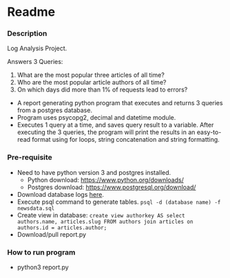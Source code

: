 # Readme

### Description
Log Analysis Project.

Answers 3 Queries:
1. What are the most popular three articles of all time?
2. Who are the most popular article authors of all time?
3. On which days did more than 1% of requests lead to errors? 

* A report generating python program that executes and returns 3 queries from a postgres database.
* Program uses psycopg2, decimal and datetime module.
* Executes 1 query at a time, and saves query result to a variable. After executing the 3 queries, the program will print the results in an easy-to-read format using for loops, string concatenation and string formatting.

### Pre-requisite
* Need to have python version 3 and postgres installed.
  * Python download: https://www.python.org/downloads/
  * Postgres download: https://www.postgresql.org/download/
* Download database logs [here](https://d17h27t6h515a5.cloudfront.net/topher/2016/August/57b5f748_newsdata/newsdata.zip).
* Execute psql command to generate tables. ``` psql -d (database name) -f newsdata.sql ```
* Create view in database: ``` create view authorkey AS select authors.name, articles.slug
FROM authors join articles on authors.id = articles.author; ```
* Download/pull report.py

### How to run program
* python3 report.py
